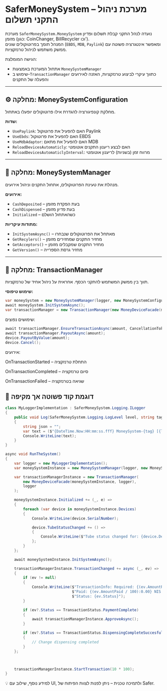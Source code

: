 # SaferMoneySystem – מערכת ניהול התקני תשלום

מערכת `SaferMoneySystem.MoneySystem` נועדה לנהל התקני קבלת תשלום ופדיון מזומן (כגון: CoinChanger, BillRecycler וכו').  
המנהל תומך בפרוטוקולים שונים (`EBDS`, `MDB`, `Paylink`) ומאפשר אינטגרציה פשוטה עם ממשק משתמש לניהול טרנזקציות.

הגישה המומלצת:
- אתחול המערכת באמצעות `MoneySystemManager`
- שימוש ב-`TransactionManager` כתווך עיקרי לביצוע טרנזקציות, האזנה לאירועים והפעלה של התקנים

---

## ⚙️ מחלקה: MoneySystemConfiguration

מחלקת קונפיגורציה להגדרת אילו פרוטוקולים יופעלו באתחול.

**שדות:**
- `UsePaylink`: האם להפעיל את פרוטוקול Paylink
- `UseEbds`: האם להפעיל את פרוטוקול EBDS
- `UseMdbAdaptor`: האם להפעיל את מתאם MDB
- `ReloadDevicesAutomaticly`: האם לבצע ריענון התקנים אוטומטי
- `ReloadDevicesAutomaticlyInterval`: מרווח זמן (בשניות) לריענון אוטומטי

---

## 🧠 מחלקה: MoneySystemManager

מנהלת את טעינת הפרוטוקולים, אתחול התקנים וניהול אירועים.

**אירועים:**
- `CashDeposited` – בעת הפקדת מזומן
- `CashDispensed` – בעת פדיון מזומן
- `Initialized` – כשהאתחול הושלם

**מתודות עיקריות:**
- `InitSystemAsync()` – מאתחל את הפרוטוקולים שנבחרו
- `GetRecylers()` – מחזיר התקנים שמחזירים מזומן
- `GetAcceptors()` – מחזיר התקנים שמקבלים מזומן
- `GetVersion()` – מחזיר גרסת הספרייה

---

## 🔁 מחלקה: TransactionManager

תווך בין ממשק המשתמש להתקני הכסף. אחראית על ניהול אחיד של טרנזקציות.

**שימוש טיפוסי:**
```csharp
var moneySystem = new MoneySystemManager(logger, new MoneySystemConfiguration { UsePaylink = true });
await moneySystem.InitSystemAsync();
var transactionManager = new TransactionManager(new MoneyDeviceFacade(moneySystem, logger), logger);

```


שימושים נפוצים:

```csharp
await transactionManager.EnsureTransactionAsync(amount, CancellationToken.None);
await transactionManager.PayoutAsync(amount);
device.PayoutByValue(amount);
device.Cancel();

```
אירועים:

OnTransactionStarted – התחלת טרנזקציה

OnTransactionCompleted – סיום טרנזקציה

OnTransactionFailed – שגיאה בטרנזקציה


## 🧠 דוגמת קוד פשוטה אך מקיפה

```csharp
class MyLoggerImplementation : SaferMoneySystem.Logging.ILogger
{
    public void Log(SaferMoneySystem.Logging.LogLevel level, string tag, string msg, params object[] args)
    {
        string json = "";
        var text = ($"{DateTime.Now:HH:mm:ss.fff} MoneySystem-{tag} [{level}], {msg}, {json}");
        Console.WriteLine(text);
    }
}

async void RunTheSystem()
{
    var logger = new MyLoggerImplementation();
    var moneySystemInstance = new MoneySystemManager(logger, new MoneySystemConfiguration { UsePaylink = true });

    var transactionManagerInstance = new TransactionManager(
        new MoneyDeviceFacade(moneySystemInstance, logger),
        logger
    );

    moneySystemInstance.Initialized += (_, e) =>
    {
        foreach (var device in moneySystemInstance.Devices)
        {
            Console.WriteLine(device.SerialNumber);

            device.TubeStatusChanged += () =>
            {
                Console.WriteLine($"Tube status changed for: {device.DeviceType}, S/N:{device.SerialNumber}");
            };
        }
    };

    await moneySystemInstance.InitSystemAsync();

    transactionManagerInstance.TransactionChanged += async (_, ev) =>
    {
        if (ev != null)
        {
            Console.WriteLine($"TransactionInfo: Required: {(ev.AmountRequired / 100):0.00} NIS | " +
                              $"Paid: {(ev.AmountPaid / 100):0.00} NIS | " +
                              $"Status: {ev.Status}");
        }

        if (ev?.Status == TransactionStatus.PaymentComplete)
        {
            await transactionManagerInstance.ApproveAsync();
        }

        if (ev?.Status == TransactionStatus.DispensingCompleteSuccesfully)
        {
            // Change dispensing completed
        }
    };



    transactionManagerInstance.StartTransaction(10 * 100);
}

```

💡 למידע נוסף, שילוב עם UI, ולתמיכה טכנית – ניתן לפנות לצוות הפיתוח של Safer.


